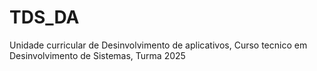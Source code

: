 # TDS_DA
Unidade curricular de Desinvolvimento de aplicativos, Curso tecnico em Desinvolvimento de Sistemas, Turma 2025
